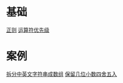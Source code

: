 # 基础
[正则](基础/正则.md)
[运算符优先级](基础/运算符优先级.md)
# 案例
[拆分中英文字符串成数组](案例/拆分中英文字符串成数组.md)
[保留几位小数四舍五入](案例/保留几位小数四舍五入.md)
